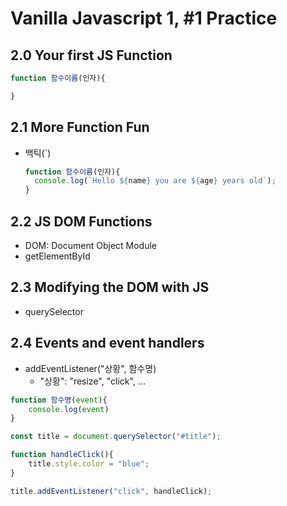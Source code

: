 # Vanilla Javascript 1, #1 Practice

## 2.0 Your first JS Function

```javascript
function 함수이름(인자){

}
```





## 2.1 More Function Fun

- 백틱(`)

  ```javascript
  function 함수이름(인자){
  	console.log(`Hello ${name} you are ${age} years old`);
  }
  ```

  

## 2.2 JS DOM Functions

- DOM: Document Object Module
- getElementById



## 2.3 Modifying the DOM with JS

- querySelector



## 2.4 Events and event handlers

- addEventListener("상황", 함수명)
  - "상황": "resize", "click", ...

```javascript
function 함수명(event){
	console.log(event)
}
```

```javascript
const title = document.querySelector("#title");

function handleClick(){
    title.style.color = "blue";
}

title.addEventListener("click", handleClick);
```



